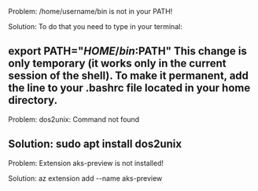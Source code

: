 Problem:
/home/username/bin is not in your PATH!

Solution:
To do that you need to type in your terminal:

export PATH="$HOME/bin:$PATH"
This change is only temporary (it works only in the current session of the shell). To make it permanent, add the line to your .bashrc file located in your home directory.
---
Problem:
dos2unix: Command not found

Solution:
sudo apt install dos2unix
---
Problem:
Extension aks-preview is not installed!

Solution:
az extension add --name aks-preview